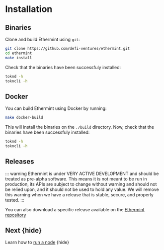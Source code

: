 <!--
order: 1
-->

# Installation

## Binaries

Clone and build Ethermint using `git`:

```bash
git clone https://github.com/defi-ventures/ethermint.git
cd ethermint
make install
```

Check that the binaries have been successfuly installed:

```bash
toknd -h
tokncli -h
```

## Docker

You can build Ethermint using Docker by running:

```bash
make docker-build
```

This will install the binaries on the `./build` directory. Now, check that the binaries have been
successfuly installed:

```bash
toknd -h
tokncli -h
```

## Releases

::: warning
Ethermint is under VERY ACTIVE DEVELOPMENT and should be treated as pre-alpha software. This means it is not meant to be run in production, its APIs are subject to change without warning and should not be relied upon, and it should not be used to hold any value. We will remove this warning when we have a release that is stable, secure, and properly tested.
:::

You can also download a specific release available on the [Ethermint repository](https://github.com/defi-ventures/ethermint/releases)

## Next {hide}

Learn how to [run a node](./.run_node.md) {hide}
